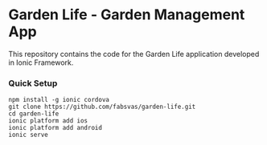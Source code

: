 # Garden Life - Garden Management App
This repository contains the code for the Garden Life application developed in Ionic Framework.

### Quick Setup

    npm install -g ionic cordova
    git clone https://github.com/fabsvas/garden-life.git
    cd garden-life
    ionic platform add ios
    ionic platform add android
    ionic serve
